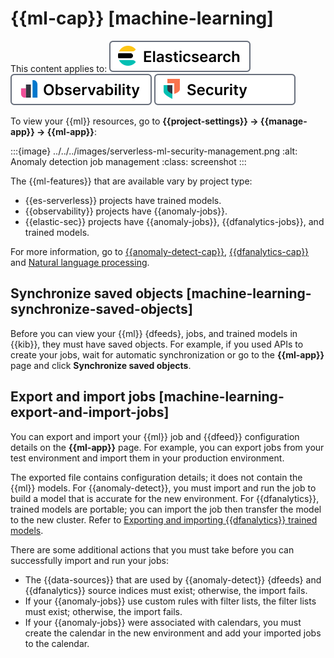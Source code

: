 # {{ml-cap}} [machine-learning]

This content applies to:  [![Elasticsearch](../../../images/serverless-es-badge.svg "")](../../../solutions/search.md) [![Observability](../../../images/serverless-obs-badge.svg "")](../../../solutions/observability.md) [![Security](../../../images/serverless-sec-badge.svg "")](../../../solutions/security/elastic-security-serverless.md)

To view your {{ml}} resources, go to **{{project-settings}} → {{manage-app}} → {{ml-app}}**:

:::{image} ../../../images/serverless-ml-security-management.png
:alt: Anomaly detection job management
:class: screenshot
:::

The {{ml-features}} that are available vary by project type:

* {{es-serverless}} projects have trained models.
* {{observability}} projects have {{anomaly-jobs}}.
* {{elastic-sec}} projects have {{anomaly-jobs}}, {{dfanalytics-jobs}}, and trained models.

For more information, go to [{{anomaly-detect-cap}}](../../../explore-analyze/machine-learning/anomaly-detection.md), [{{dfanalytics-cap}}](../../../explore-analyze/machine-learning/data-frame-analytics.md) and [Natural language processing](../../../explore-analyze/machine-learning/nlp.md).


## Synchronize saved objects [machine-learning-synchronize-saved-objects]

Before you can view your {{ml}} {dfeeds}, jobs, and trained models in {{kib}}, they must have saved objects. For example, if you used APIs to create your jobs, wait for automatic synchronization or go to the **{{ml-app}}** page and click **Synchronize saved objects**.


## Export and import jobs [machine-learning-export-and-import-jobs]

You can export and import your {{ml}} job and {{dfeed}} configuration details on the **{{ml-app}}** page. For example, you can export jobs from your test environment and import them in your production environment.

The exported file contains configuration details; it does not contain the {{ml}} models. For {{anomaly-detect}}, you must import and run the job to build a model that is accurate for the new environment. For {{dfanalytics}}, trained models are portable; you can import the job then transfer the model to the new cluster. Refer to [Exporting and importing {{dfanalytics}} trained models](../../../explore-analyze/machine-learning/data-frame-analytics/ml-trained-models.md#export-import).

There are some additional actions that you must take before you can successfully import and run your jobs:

* The {{data-sources}} that are used by {{anomaly-detect}} {dfeeds} and {{dfanalytics}} source indices must exist; otherwise, the import fails.
* If your {{anomaly-jobs}} use custom rules with filter lists, the filter lists must exist; otherwise, the import fails.
* If your {{anomaly-jobs}} were associated with calendars, you must create the calendar in the new environment and add your imported jobs to the calendar.
